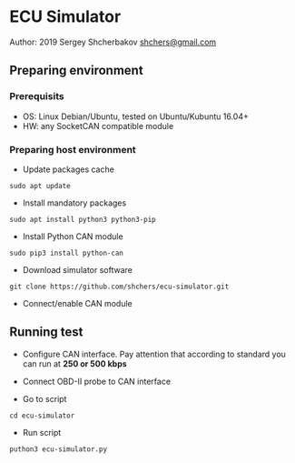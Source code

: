 # ECU Simulator

Author: 2019 Sergey Shcherbakov <shchers@gmail.com>

## Preparing environment

### Prerequisits

  * OS: Linux Debian/Ubuntu, tested on Ubuntu/Kubuntu 16.04+
  * HW: any SocketCAN compatible module

### Preparing host environment

  * Update packages cache
```
sudo apt update
```

  * Install mandatory packages
```
sudo apt install python3 python3-pip
```

  * Install Python CAN module
```
sudo pip3 install python-can
```

  * Download simulator software
```
git clone https://github.com/shchers/ecu-simulator.git
```

  * Connect/enable CAN module

## Running test

  * Configure CAN interface. Pay attention that according to standard you can run at __250 or 500 kbps__

  * Connect OBD-II probe to CAN interface

  * Go to script
```
cd ecu-simulator
```

  * Run script
```
puthon3 ecu-simulator.py
```
